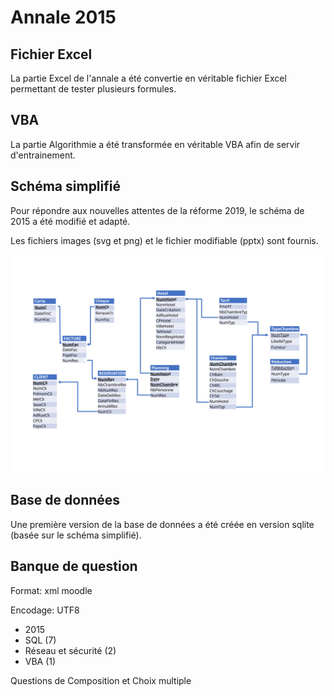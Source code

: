 # Annale 2015

## Fichier Excel

La partie Excel de l'annale a été convertie en véritable fichier Excel permettant de tester plusieurs formules.

## VBA

La partie Algorithmie a été transformée en véritable VBA afin de servir d'entrainement.

## Schéma simplifié

Pour répondre aux nouvelles attentes de la réforme 2019, le schéma de 2015 a été modifié et adapté.

Les fichiers images (svg et png) et le fichier modifiable (pptx) sont fournis.

![Schéma 2015 simplifié](./2015-simple.svg)

## Base de données

Une première version de la base de données a été créée en version sqlite (basée sur le schéma simplifié).


## Banque de question

Format: xml moodle

Encodage: UTF8


* 2015
 * SQL (7)
 * Réseau et sécurité (2)
 * VBA (1)

Questions de Composition et Choix multiple
